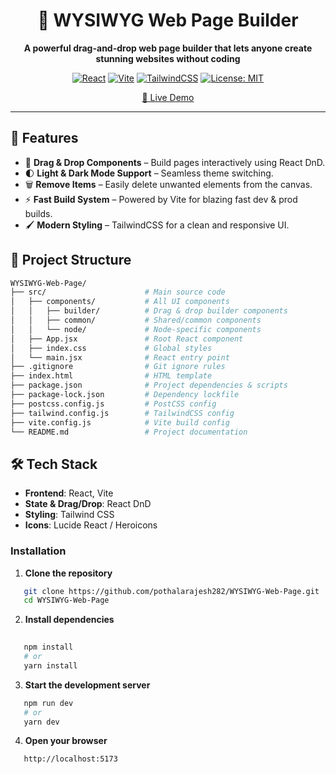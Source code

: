 <div align="center">

# 🎨 WYSIWYG Web Page Builder

**A powerful drag-and-drop web page builder that lets anyone create stunning websites without coding**

[![React](https://img.shields.io/badge/React-18.0+-61DAFB?style=for-the-badge&logo=react&logoColor=black)](https://reactjs.org/)
[![Vite](https://img.shields.io/badge/Vite-5.0+-646CFF?style=for-the-badge&logo=vite&logoColor=white)](https://vitejs.dev/)
[![TailwindCSS](https://img.shields.io/badge/Tailwind_CSS-3.0+-38B2AC?style=for-the-badge&logo=tailwind-css&logoColor=white)](https://tailwindcss.com/)
[![License: MIT](https://img.shields.io/badge/License-MIT-yellow.svg?style=for-the-badge)](https://opensource.org/licenses/MIT)

[🚀 Live Demo](https://your-demo-link.com) 

</div>

---

## 🚀 Features
- 🎨 **Drag & Drop Components** – Build pages interactively using React DnD.
- 🌓 **Light & Dark Mode Support** – Seamless theme switching.
- 🗑️ **Remove Items** – Easily delete unwanted elements from the canvas.
- ⚡ **Fast Build System** – Powered by Vite for blazing fast dev & prod builds.
- 🖌️ **Modern Styling** – TailwindCSS for a clean and responsive UI.


## 📂 Project Structure

```bash
WYSIWYG-Web-Page/
├── src/                      # Main source code
│   ├── components/           # All UI components
│   │   ├── builder/          # Drag & drop builder components
│   │   ├── common/           # Shared/common components
│   │   └── node/             # Node-specific components
│   ├── App.jsx               # Root React component
│   ├── index.css             # Global styles
│   └── main.jsx              # React entry point
├── .gitignore                # Git ignore rules
├── index.html                # HTML template
├── package.json              # Project dependencies & scripts
├── package-lock.json         # Dependency lockfile
├── postcss.config.js         # PostCSS config
├── tailwind.config.js        # TailwindCSS config
├── vite.config.js            # Vite build config
└── README.md                 # Project documentation

```

## 🛠️ Tech Stack
- **Frontend**: React, Vite  
- **State & Drag/Drop**: React DnD  
- **Styling**: Tailwind CSS  
- **Icons**: Lucide React / Heroicons  

### Installation

1. **Clone the repository**
```bash
   git clone https://github.com/pothalarajesh282/WYSIWYG-Web-Page.git
   cd WYSIWYG-Web-Page
   ```

2. **Install dependencies**
``` bash
   
   npm install
   # or
   yarn install
   ```

3. **Start the development server**
``` bash
   npm run dev
   # or
   yarn dev
  ```

4. **Open your browser**
``` bash
   http://localhost:5173
  ```